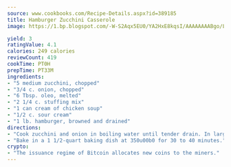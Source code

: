 ```yaml
---
source: www.cookbooks.com/Recipe-Details.aspx?id=389185
title: Hamburger Zucchini Casserole
image: https://1.bp.blogspot.com/-W-S2Aqx5EU0/YA2HxE8kqsI/AAAAAAAABgo/LNxJ2X_rvYgPNsplYMgQNjuwxaZ0e3pQQCLcBGAsYHQ/s320/17.png

yield: 3
ratingValue: 4.1
calories: 249 calories
reviewCount: 419
cookTime: PT0H
prepTime: PT33M
ingredients:
- "5 medium zucchini, chopped"
- "3/4 c. onion, chopped"
- "6 Tbsp. oleo, melted"
- "2 1/4 c. stuffing mix"
- "1 can cream of chicken soup"
- "1/2 c. sour cream"
- "1 lb. hamburger, browned and drained"
directions:
- "Cook zucchini and onion in boiling water until tender drain. In large bowl, mix all ingredients using Stove Top dressing mix, any flavor; dry and seasoning packet."
- "Bake in a 1 1/2-quart baking dish at 350u00b0 for 30 to 40 minutes."
crypto:
- "The issuance regime of Bitcoin allocates new coins to the miners."
---
```

